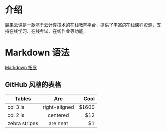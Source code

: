 

# 介绍

魔果云课是一款基于云计算技术的在线教育平台，提供了丰富的在线课程资源，支持在线学习、在线考试、在线作业等功能。

# Markdown 语法
[Markdown 拓展](https://v1.vuepress.vuejs.org/zh/guide/markdown.html#%E7%9B%AE%E5%BD%95)

## GitHub 风格的表格

| Tables        | Are           | Cool  |
| ------------- |:-------------:| -----:|
| col 3 is      | right-aligned | $1600 |
| col 2 is      | centered      |   $12 |
| zebra stripes | are neat      |    $1 |